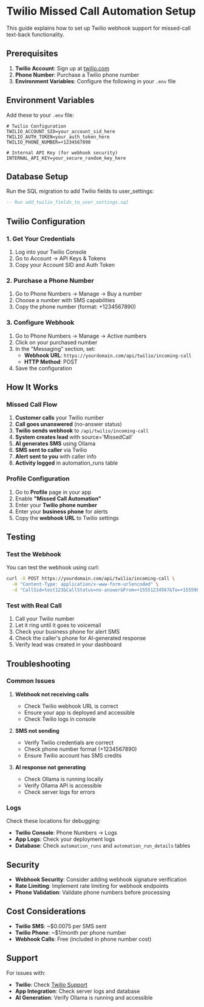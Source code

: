 # Twilio Missed Call Automation Setup

This guide explains how to set up Twilio webhook support for missed-call text-back functionality.

## Prerequisites

1. **Twilio Account**: Sign up at [twilio.com](https://www.twilio.com)
2. **Phone Number**: Purchase a Twilio phone number
3. **Environment Variables**: Configure the following in your `.env` file

## Environment Variables

Add these to your `.env` file:

```env
# Twilio Configuration
TWILIO_ACCOUNT_SID=your_account_sid_here
TWILIO_AUTH_TOKEN=your_auth_token_here
TWILIO_PHONE_NUMBER=+1234567890

# Internal API Key (for webhook security)
INTERNAL_API_KEY=your_secure_random_key_here
```

## Database Setup

Run the SQL migration to add Twilio fields to user_settings:

```sql
-- Run add_twilio_fields_to_user_settings.sql
```

## Twilio Configuration

### 1. Get Your Credentials

1. Log into your Twilio Console
2. Go to Account → API Keys & Tokens
3. Copy your Account SID and Auth Token

### 2. Purchase a Phone Number

1. Go to Phone Numbers → Manage → Buy a number
2. Choose a number with SMS capabilities
3. Copy the phone number (format: +1234567890)

### 3. Configure Webhook

1. Go to Phone Numbers → Manage → Active numbers
2. Click on your purchased number
3. In the "Messaging" section, set:
   - **Webhook URL**: `https://yourdomain.com/api/twilio/incoming-call`
   - **HTTP Method**: POST
4. Save the configuration

## How It Works

### Missed Call Flow

1. **Customer calls** your Twilio number
2. **Call goes unanswered** (no-answer status)
3. **Twilio sends webhook** to `/api/twilio/incoming-call`
4. **System creates lead** with source='MissedCall'
5. **AI generates SMS** using Ollama
6. **SMS sent to caller** via Twilio
7. **Alert sent to you** with caller info
8. **Activity logged** in automation_runs table

### Profile Configuration

1. Go to **Profile** page in your app
2. Enable **"Missed Call Automation"**
3. Enter your **Twilio phone number**
4. Enter your **business phone** for alerts
5. Copy the **webhook URL** to Twilio settings

## Testing

### Test the Webhook

You can test the webhook using curl:

```bash
curl -X POST https://yourdomain.com/api/twilio/incoming-call \
  -H "Content-Type: application/x-www-form-urlencoded" \
  -d "CallSid=test123&CallStatus=no-answer&From=+15551234567&To=+15559876543"
```

### Test with Real Call

1. Call your Twilio number
2. Let it ring until it goes to voicemail
3. Check your business phone for alert SMS
4. Check the caller's phone for AI-generated response
5. Verify lead was created in your dashboard

## Troubleshooting

### Common Issues

1. **Webhook not receiving calls**
   - Check Twilio webhook URL is correct
   - Ensure your app is deployed and accessible
   - Check Twilio logs in console

2. **SMS not sending**
   - Verify Twilio credentials are correct
   - Check phone number format (+1234567890)
   - Ensure Twilio account has SMS credits

3. **AI response not generating**
   - Check Ollama is running locally
   - Verify Ollama API is accessible
   - Check server logs for errors

### Logs

Check these locations for debugging:

- **Twilio Console**: Phone Numbers → Logs
- **App Logs**: Check your deployment logs
- **Database**: Check `automation_runs` and `automation_run_details` tables

## Security

- **Webhook Security**: Consider adding webhook signature verification
- **Rate Limiting**: Implement rate limiting for webhook endpoints
- **Phone Validation**: Validate phone numbers before processing

## Cost Considerations

- **Twilio SMS**: ~$0.0075 per SMS sent
- **Twilio Phone**: ~$1/month per phone number
- **Webhook Calls**: Free (included in phone number cost)

## Support

For issues with:
- **Twilio**: Check [Twilio Support](https://support.twilio.com)
- **App Integration**: Check server logs and database
- **AI Generation**: Verify Ollama is running and accessible
